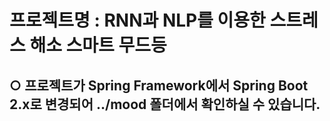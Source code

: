 # 프로젝트명 : RNN과 NLP를 이용한 스트레스 해소 스마트 무드등

## <b>○ 프로젝트가 Spring Framework에서 Spring Boot 2.x로 변경되어 ../mood 폴더에서 확인하실 수 있습니다.